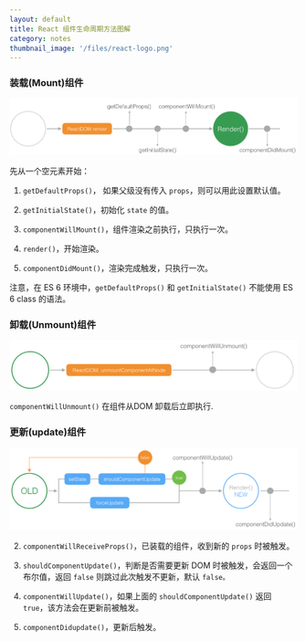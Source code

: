 ```yaml
---
layout: default
title: React 组件生命周期方法图解
category: notes
thumbnail_image: '/files/react-logo.png'
---
```


### 装载(Mount)组件

![React 装载组件流程图](/files/201608/react-lifecycle-diagram-mount.png)

先从一个空元素开始：

1. `getDefaultProps()`， 如果父级没有传入 `props`，则可以用此设置默认值。

2. `getInitialState()`，初始化 `state` 的值。

3. `componentWillMount()`，组件渲染之前执行，只执行一次。

4. `render()`，开始渲染。

5. `componentDidMount()`，渲染完成触发，只执行一次。

注意，在 ES 6 环境中，`getDefaultProps()` 和 `getInitialState()` 不能使用 ES 6 class 的语法。

### 卸载(Unmount)组件

![React 卸载组件流程图](/files/201608/react-lifecycle-diagram-unmount.png)

`componentWillUnmount()` 在组件从DOM 卸载后立即执行.

### 更新(update)组件

![React 更新组件流程图](/files/201608/react-lifecycle-diagram-update.png)

2. `componentWillReceiveProps()`，已装载的组件，收到新的 `props` 时被触发。

3. `shouldComponentUpdate()`，判断是否需要更新 DOM 时被触发，会返回一个布尔值，返回 `false` 则跳过此次触发不更新，默认 `false。`

4. `componentWillUpdate()`，如果上面的 `shouldComponentUpdate()` 返回 `true`，该方法会在更新前被触发。

5. `componentDidupdate()`，更新后触发。

